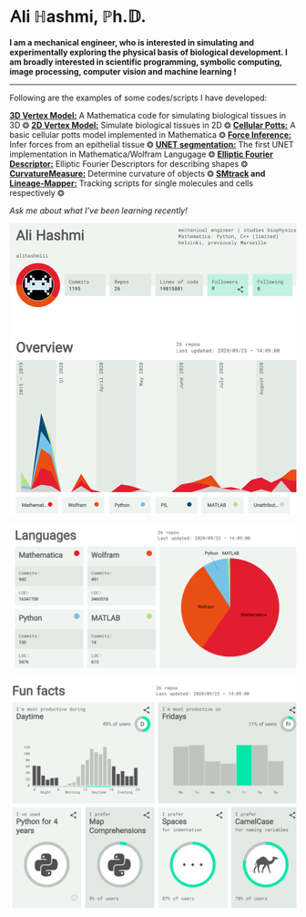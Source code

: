 # &#66304;li &#8461;ashmi, &#8473;h.&#120123;.



**I am a mechanical engineer, who is interested in simulating and experimentally exploring the physical basis of biological development. I am broadly interested in scientific programming, symbolic computing, image processing, computer vision and machine learning !**


___________________________________________________________________________________________________________________________________________________________________________________

Following are the examples of some codes/scripts I have developed:

**[3D Vertex Model:](https://github.com/alihashmiii/3D-Vertex-Model)** A Mathematica code for simulating biological tissues in 3D &#10050; **[2D Vertex Model:](https://github.com/alihashmiii/2D-vertex-model)** Simulate biological tissues in 2D &#10050; **[Cellular Potts:](https://github.com/alihashmiii/cellular-potts-model)** A basic cellular potts model implemented in Mathematica &#10050; **[Force Inference:](https://github.com/alihashmiii/Force-Inference)** Infer forces from an epithelial tissue &#10050; **[UNET segmentation:](https://github.com/alihashmiii/UNet-Segmentation-Wolfram)** The first UNET implementation in Mathematica/Wolfram Langugage &#10050; **[Elliptic Fourier Descriptor:](https://github.com/alihashmiii/Elliptical-Fourier-Descriptors)** Elliptic Fourier Descriptors for describing shapes &#10050;  **[CurvatureMeasure:](https://github.com/alihashmiii/curvatureMeasure)** Determine curvature of objects &#10050; **[SMtrack](https://github.com/alihashmiii/SMtrack) and [Lineage-Mapper:](https://github.com/alihashmiii/Lineage-Mapper)** Tracking scripts for single molecules and cells respectively &#10050; 

*Ask me about what I’ve been learning recently!*



![](https://github.com/alihashmiii/alihashmiii/blob/master/img/sourceoverview.PNG)

![](https://github.com/alihashmiii/alihashmiii/blob/master/img/sourcererlanguages.PNG)

![](https://github.com/alihashmiii/alihashmiii/blob/master/img/sourcererfunfacts.PNG)


